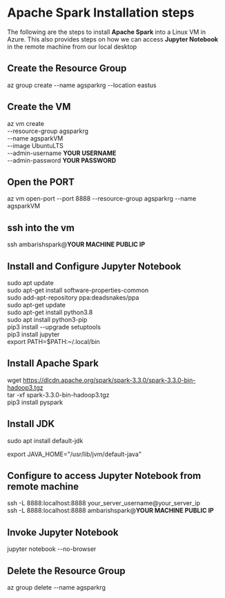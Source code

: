 # Apache Spark Installation steps    
The following are the steps to install **Apache Spark** into a Linux VM in Azure. This also provides steps on how we can access **Jupyter Notebook** in the remote machine from our local desktop         


## Create the Resource Group          
az group create --name agsparkrg --location eastus

## Create the VM        
az vm create \
--resource-group agsparkrg \
--name agsparkVM \
--image UbuntuLTS \
--admin-username **YOUR USERNAME** \
--admin-password **YOUR PASSWORD**

## Open the PORT             
az vm open-port --port 8888 --resource-group agsparkrg --name agsparkVM

## ssh into the vm         
ssh ambarishspark@**YOUR MACHINE PUBLIC IP**

## Install and Configure Jupyter Notebook            
sudo apt update            
sudo apt-get install software-properties-common         
sudo add-apt-repository ppa:deadsnakes/ppa         
sudo apt-get update          
sudo apt-get install python3.8          
sudo apt install python3-pip          
pip3 install --upgrade setuptools          
pip3 install jupyter           
export PATH=$PATH:~/.local/bin         

## Install Apache Spark                  
wget https://dlcdn.apache.org/spark/spark-3.3.0/spark-3.3.0-bin-hadoop3.tgz      
tar -xf spark-3.3.0-bin-hadoop3.tgz             
pip3 install pyspark          

## Install JDK     
sudo apt install default-jdk

export JAVA_HOME="/usr/lib/jvm/default-java"

## Configure to access Jupyter Notebook from remote machine          
ssh -L 8888:localhost:8888 your_server_username@your_server_ip        
ssh -L 8888:localhost:8888 ambarishspark@**YOUR MACHINE PUBLIC IP**              

## Invoke Jupyter Notebook               
jupyter notebook --no-browser 

## Delete the Resource Group               
az group delete --name agsparkrg 